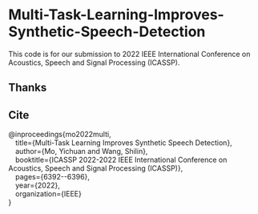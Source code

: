 # Multi-Task-Learning-Improves-Synthetic-Speech-Detection
This code is for our submission to 2022 IEEE International Conference on Acoustics, Speech and Signal Processing (ICASSP).
## Thanks

## Cite
@inproceedings{mo2022multi,</br>
  &emsp;title={Multi-Task Learning Improves Synthetic Speech Detection},</br>
  &emsp;author={Mo, Yichuan and Wang, Shilin},</br>
  &emsp;booktitle={ICASSP 2022-2022 IEEE International Conference on Acoustics, Speech and Signal Processing (ICASSP)},</br>
  &emsp;pages={6392--6396},</br>
  &emsp;year={2022},</br>
  &emsp;organization={IEEE}</br>
}
